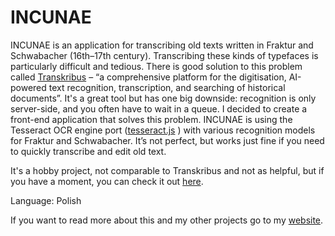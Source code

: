 # INCUNAE

INCUNAE is an application for transcribing old texts written in Fraktur and Schwabacher (16th–17th century). Transcribing these kinds of typefaces is particularly difficult and tedious. There is good solution to this problem called <a href="https://lite.transkribus.eu/" target="_blank">Transkribus</a> – “a comprehensive platform for the digitisation, AI-powered text recognition, transcription, and searching of historical documents”. It's a great tool but has one big downside: recognition is only server-side, and you often have to wait in a queue. I decided to create a front-end application that solves this problem. INCUNAE is using the Tesseract OCR engine port (<a href="https://github.com/naptha/tesseract.js#tesseractjs" target="_blank">tesseract.js</a> ) with various recognition models for Fraktur and Schwabacher. It’s not perfect, but works just fine if you need to quickly transcribe and edit old text.

It's a hobby project, not comparable to Transkribus and not as helpful, but if you have a moment, you can check it out <a href="https://johnniego.github.io/INCUNAE/" target="_blank">here</a>.

Language: Polish

If you want to read more about this and my other projects go to my <a href="https://janzaborowski.com" target="_blank">website</a>.
